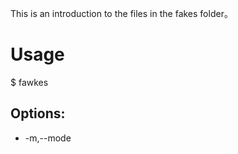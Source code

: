 This is an introduction to the files in the fakes folder。

# Usage

$ fawkes

## Options:
- -m,--mode

